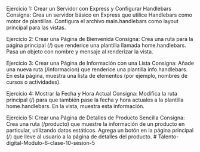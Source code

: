 Ejercicio 1: Crear un Servidor con Express y Configurar Handlebars
Consigna: Crea un servidor básico en Express que utilice Handlebars como motor de plantillas. Configura el archivo main.handlebars como layout principal para las vistas.

Ejercicio 2: Crear una Página de Bienvenida
Consigna: Crea una ruta para la página principal (/) que renderice una plantilla llamada home.handlebars. Pasa un objeto con nombre y mensaje al renderizar la vista.

Ejercicio 3: Crear una Página de Información con una Lista
Consigna: Añade una nueva ruta (/informacion) que renderice una plantilla info.handlebars. En esta página, muestra una lista de elementos (por ejemplo, nombres de cursos o actividades).

Ejercicio 4: Mostrar la Fecha y Hora Actual
Consigna: Modifica la ruta principal (/) para que también pase la fecha y hora actuales a la plantilla home.handlebars. En la vista, muestra esta información.

Ejercicio 5: Crear una Página de Detalles de Producto Sencilla
Consigna: Crea una ruta (/producto) que muestre la información de un producto en particular, utilizando datos estáticos. Agrega un botón en la página principal (/) que lleve al usuario a la página de detalles del producto.
#   T a l e n t o - d i g i t a l - M o d u l o - 6 - c l a s e - 1 0 - s e s i o n - 5  
 